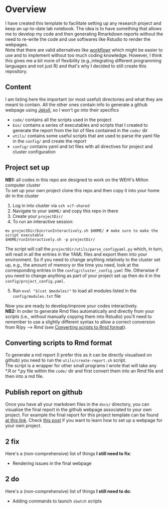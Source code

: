 # Overview
I have created this template to facilitate setting up any research project and keep an up-to-date lab notebook. The idea is to have something that allows me to develop my code and then generating Rmarkdown reports without the need to re-write the code and use softwares like Rstudio to render the webpages. <br/>
Note that there are valid alternatives like [workflowr](https://github.com/workflowr/workflowr) which might be easier to use and to implement without too much coding knowledge. However, I think this gives me a bit more of flexibility (e.g.,integrating different programming languages and not just R) and that's why I decided to still create this repository.
## Content
I am listing here the important (or most useful) directories and what they are meant to contain. All the other ones contain info to generate a github webpage using [Jekyll](https://jekyllrb.com/), so I won't go into their specifics 
* `code/` contains all the scripts used in the project
* `bin/` contains a series of executables and scripts that I created to generate the report from the list of files contained in the `code/` dir 
* `utils/` contains some useful scripts that are used to parse the yaml file in the `config/` and create the report
* `config/` contains yaml and txt files with all directives for project and cluster configuration 

## Project set up
**NB1:** all codes in this repo are designed to work on the WEHI's Milton computer cluster <br/>
To set up your own project clone this repo and then copy it into your home dir in the cluster
1. Log in into cluster via `ssh vc7-shared` 
2. Navigate to your `$HOME/` and copy this repo in there
3. Create your `projectDir/`
4. To run an interactive session:
```
mv projectDir/bin/runInteractively.sh $HOME/ # make sure to make the script executable 
$HOME/runInteractively.sh -p projectDir/
``` 
The script will call the `projectDir/utils/parse_configyaml.py` which, in turn, will read in all the entries in the YAML files and export them into your environment. So if you need to change anything relatively to the cluster set up, e.g., the amount of memory or the time you need, look at the corresponding entries in the `config/cluster_config.yaml` file. Otherwise if you need to change anything as part of your project set up then do it in the `config/project_config.yaml`. 

5. Run `eval "$(cat $modules)"` to load all modules listed in the `config/modules.txt` file

Now you are ready to develop/improve your codes interactively. <br/>
**NB2:** In order to generate Rmd files automatically and directly from your scripts (i.e., without manually copying them into Rstudio) you'll need to remember to use a slightly different syntax to allow a correct conversion from R/py --> Rmd (see [Converting scripts to Rmd format](#converting-scripts-to-rmd-format)). <br/>
 
## Converting scripts to Rmd format
To generate a md report (I prefer this as it can be directly visualised on github) you need to run the `utils/create-report.sh` script. <br/>
The script is a wrapper for other small programs I wrote that will take any *.R or *.py file within the `code/` dir and first convert them into an Rmd file and then into a md file. 
## Publish report on github
Once you have all your markdown files in the `docs/` directory, you can visualise the final report in the github webpage associated to your own project. For example the final report for this project template can be found [at this link](https://dvespasiani.github.io/project_template/). Check [this post](https://mbounthavong.com/blog/2022/7/30/hosting-a-r-markdown-html-file-on-a-github-page) if you want to learn how to set up a webpage for your own project. <br/>

## 2 fix
Here's a (non-comprehensive) list of things **I still need to fix**:
* Rendering issues in the final webpage

## 2 do
Here's a (non-comprehensive) list of things **I still need to do**:
* Adding commands to launch `sbatch` scripts 
